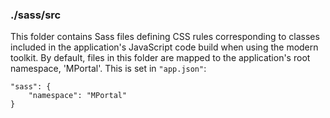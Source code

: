### ./sass/src

This folder contains Sass files defining CSS rules corresponding to classes
included in the application's JavaScript code build when using the modern toolkit.
By default, files in this folder are mapped to the application's root namespace, 'MPortal'.
This is set in `"app.json"`:

    "sass": {
        "namespace": "MPortal"
    }